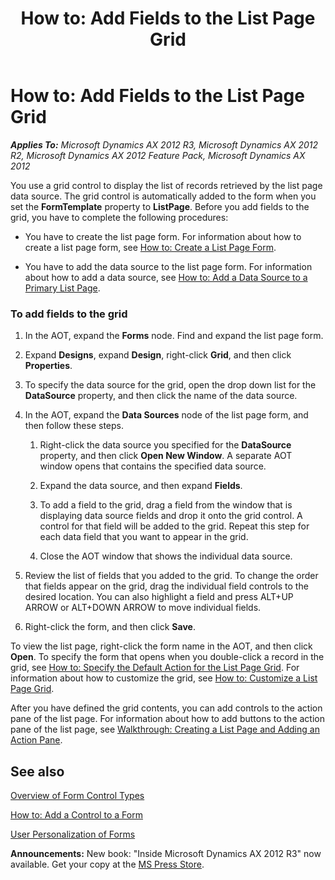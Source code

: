 ﻿---
title: 'How to: Add Fields to the List Page Grid'
TOCTitle: 'How to: Add Fields to the List Page Grid'
ms:assetid: 03d95263-0472-4abb-97c4-2b5b9b5da22a
ms:mtpsurl: https://msdn.microsoft.com/en-us/library/Cc580813(v=AX.60)
ms:contentKeyID: 35240245
ms.date: 05/18/2015
mtps_version: v=AX.60
---

# How to: Add Fields to the List Page Grid 


_**Applies To:** Microsoft Dynamics AX 2012 R3, Microsoft Dynamics AX 2012 R2, Microsoft Dynamics AX 2012 Feature Pack, Microsoft Dynamics AX 2012_

You use a grid control to display the list of records retrieved by the list page data source. The grid control is automatically added to the form when you set the **FormTemplate** property to **ListPage**. Before you add fields to the grid, you have to complete the following procedures:

  - You have to create the list page form. For information about how to create a list page form, see [How to: Create a List Page Form](how-to-create-a-list-page-form.md).

  - You have to add the data source to the list page form. For information about how to add a data source, see [How to: Add a Data Source to a Primary List Page](how-to-add-a-data-source-to-a-primary-list-page.md).

### To add fields to the grid

1.  In the AOT, expand the **Forms** node. Find and expand the list page form.

2.  Expand **Designs**, expand **Design**, right-click **Grid**, and then click **Properties**.

3.  To specify the data source for the grid, open the drop down list for the **DataSource** property, and then click the name of the data source.

4.  In the AOT, expand the **Data Sources** node of the list page form, and then follow these steps.
    
    1.  Right-click the data source you specified for the **DataSource** property, and then click **Open New Window**. A separate AOT window opens that contains the specified data source.
    
    2.  Expand the data source, and then expand **Fields**.
    
    3.  To add a field to the grid, drag a field from the window that is displaying data source fields and drop it onto the grid control. A control for that field will be added to the grid. Repeat this step for each data field that you want to appear in the grid.
    
    4.  Close the AOT window that shows the individual data source.

5.  Review the list of fields that you added to the grid. To change the order that fields appear on the grid, drag the individual field controls to the desired location. You can also highlight a field and press ALT+UP ARROW or ALT+DOWN ARROW to move individual fields.

6.  Right-click the form, and then click **Save**.

To view the list page, right-click the form name in the AOT, and then click **Open**. To specify the form that opens when you double-click a record in the grid, see [How to: Specify the Default Action for the List Page Grid](how-to-specify-the-default-action-for-the-list-page-grid.md). For information about how to customize the grid, see [How to: Customize a List Page Grid](how-to-customize-a-list-page-grid.md).

After you have defined the grid contents, you can add controls to the action pane of the list page. For information about how to add buttons to the action pane of the list page, see [Walkthrough: Creating a List Page and Adding an Action Pane](walkthrough-creating-a-list-page-and-adding-an-action-pane.md).

## See also

[Overview of Form Control Types](overview-of-form-control-types.md)

[How to: Add a Control to a Form](how-to-add-a-control-to-a-form.md)

[User Personalization of Forms](user-personalization-of-forms.md)

  
**Announcements:** New book: "Inside Microsoft Dynamics AX 2012 R3" now available. Get your copy at the [MS Press Store](https://www.microsoftpressstore.com/store/inside-microsoft-dynamics-ax-2012-r3-9780735685109).

